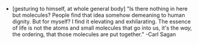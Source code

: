 * [gesturing to himself, at whole general body] "Is there nothing in here but molecules? People find that idea somehow demeaning to human dignity. But for myself? I find it elevating and exhilarating. The essence of life is not the atoms and small molecules that go into us, it's the _way,_ the ordering, that those molecules are put together." -Carl Sagan

